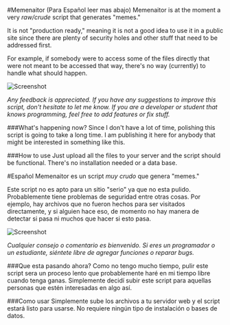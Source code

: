 #Memenaitor (Para Español leer mas abajo)
Memenaitor is at the moment a very *raw/crude* script that generates "memes."

It is not "production ready," meaning it is not a good idea to use it in a public site since there are
plenty of security holes and other stuff that need to be addressed first.

For example, if somebody were to access some of the files directly that were not meant to be accessed that way, there's no way (currently) to handle what should happen.

![Screenshot](http://i.imgur.com/47VWIGf.jpg)

*Any feedback is appreciated. If you have any suggestions to improve this script, don't hesitate to let me know. If you are a developer or student that knows programming, feel free to add features or fix stuff.*

###What's happening now?
Since I don't have a lot of time, polishing this script is going to take a long time. I am publishing it here for anybody that might be interested in something like this.

###How to use
Just upload all the files to your server and the script should be functional. There's no installation needed or a data base.

#Español
Memenaitor es un script *muy crudo* que genera "memes."

Este script no es apto para un sitio "serio" ya que no esta pulido. Probablemente tiene problemas de seguridad entre otras cosas. Por ejemplo, hay archivos que no fueron hechos para ser visitados directamente, y si alguien hace eso, de momento no hay manera de detectar si pasa ni muchos que hacer si esto pasa.

![Screenshot](http://i.imgur.com/47VWIGf.jpg)

*Cualquier consejo o comentario es bienvenido. Si eres un programador o un estudiante, siéntete libre de agregar funciones o reparar bugs.*

###Que esta pasando ahora?
Como no tengo mucho tiempo, pulir este script sera un proceso lento que probablemente haré en mi tiempo libre cuando tenga ganas. Simplemente decidí subir este script para aquellas personas que estén interesadas en algo así.

###Como usar
Simplemente sube los archivos a tu servidor web y el script estará listo para usarse. No requiere ningún tipo de instalación o bases de datos.
